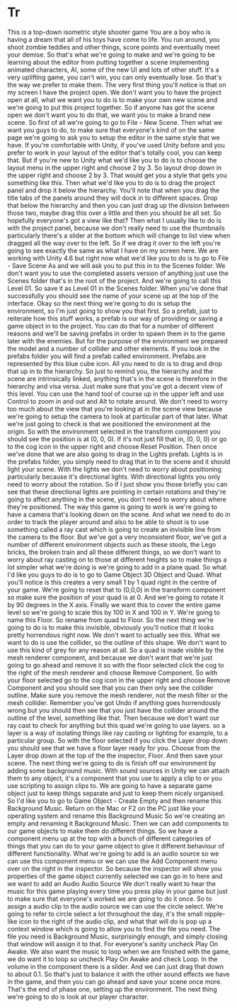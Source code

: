 # Tr
This is a top-down isometric style shooter game
You are a boy who is
having a dream that all of his toys have come to life.
You run around, you shoot zombie teddies and other things,
score points and eventually meet your demise.
So that's what we're going to make
and we're going to be learning about the editor
from putting together a scene
implementing animated characters, AI,
some of the new UI and lots of other stuff.
It's a very uplifting game,
you can't win, you can only eventually lose.
So that's the way we prefer to make them.
The very first thing you'll notice is that on my screen
I have the project open.
We don't want you to have the project open
at all, what we want you to do is to
make your own new scene and we're going to
put this project together.
So if anyone has got the scene open
we don't want you to do that, we want you to make
a brand new scene.
So first of all we're going to go to File - New Scene.
Then what we want you guys to do, to make sure that
everyone's kind of on the same page we're going to ask
you to setup the editor in the same
style that we have.
If you're comfortable with Unity, if you've used Unity before
and you prefer to work in your layout
of the editor that's totally cool, you can keep that.
But if you're new to Unity what we'd like you to do
is to choose the layout menu in the upper right
and choose 2 by 3.
So layout drop down in the upper right and choose 2 by 3.
That would get you a style that gets you something like this.
Then what we'd like you to do is to drag the project panel
and drop it below the hierarchy.
You'll note that when you drag the title tabs
of the panels around they will dock
in to different spaces.
Drop that below the hierarchy
and then you can just drag up the division between those two,
maybe drag this over a little
and then you should be all set.
So hopefully everyone's got a view like that?
Then what I usually like to do is
with the project panel, because we don't really need
to use the thumbnails particularly
there's a slider at the bottom
which will change to list view when dragged
all the way over to the left.
So if we drag it over to the left you're going to see
exactly the same as what I have
on my screen here.
We are working with Unity 4.6
but right now what we'd like you to do is to go to
File - Save Scene As
and we will ask you to put this in
to the Scenes folder.
We don't want you to use the completed
assets version of anything
just use the
Scenes folder that's in the
root of the project.
And we're going to call this Level 01.
So save it as Level 01 in the Scenes folder.
When you've done that successfully you should see the name of
your scene up at the top of the interface.
Okay so the next thing we're going to do is
setup the environment, so I'm just going to show you that first.
So a prefab, just to reiterate
how this stuff works, a prefab is our way of
providing or saving a game object
in to the project.
You can do that for a number of different reasons
and we'll be saving prefabs in order to
spawn them in to the game later with the enemies.
But for the purpose of the environment
we prepared the model
and a number of collider and other elements.
If you look in the prefabs folder you will
find a prefab called environment.
Prefabs are represented by this blue cube icon.
All you need to do is to drag and drop that up
in to the hierarchy.
So just to remind you, the hierarchy and the scene
are intrinsically linked, anything that's in the scene
is therefore in the hierarchy and visa versa.
Just make sure that you've got a decent view of this level.
You can use the hand tool of course
up in the upper left
and use Control to zoom in and out
and Alt to rotate around.
We don't need to worry too much about the view
that you're looking at in the scene view
because we're going to setup the camera to look at
particular part of that later.
What we're just going to check is that we
positioned the environment at the origin.
So with the environment selected in the transform
component you should see the position is at
(0, 0, 0).
If it's not just fill that in, (0, 0, 0)
or go to the cog icon in the
upper right and choose Reset Position.
Then once we've done that we are also going to drag
in the Lights prefab.
Lights is in the prefabs folder,
you simply need to drag that in to
the scene and it should light your scene.
With the lights we don't need to worry about
positioning particularly because it's directional lights.
With directional lights you only need to worry about the rotation.
So if I just show you those briefly you can see that these
directional lights are pointing in
certain rotations and they're going to affect
anything in the scene, you don't need to worry about
where they're positioned.
The way this game is going to work is
we're going to have a camera that's
looking down on the scene.
And what we need to do in order to track
the player around and also to be able to
shoot is to use something called
a ray cast which is going to create an
invisible line from the camera to the floor.
But we've got a very inconsistent floor,
we've got a number of different environment objects
such as these stools, the Lego bricks,
the broken train
and all these different things, so we don't want to worry about
ray casting on to those at different heights
so to make things a lot simpler
what we're doing is we're going to add
in a plane quad.
So what I'd like you guys to do is to go to Game Object
3D Object and Quad.
What you'll notice is this creates a very small
1 by 1 quad right in the centre
of your game.
We're going to reset that to (0,0,0)
in the transform component
so make sure the position of your quad is at 0.
And we're going to rotate it by
90 degrees in the X axis.
Finally we want this to cover the entire
game level so we're going to
scale this by 100 in X
and 100 in Y.
We're going to name this Floor.
So rename from quad
to Floor.
So the next thing we're going to do is
to make this invisible, obviously you'll notice that it looks
pretty horrendous right now.
We don't want to actually see this.
What we want to do is use the collider,
so the outline of this shape.
We don't want to use this kind of grey for any reason at all.
So a quad is made visible by the
mesh renderer component,
and because we don't want that we're just going to
go ahead and remove it so with the floor selected
click the cog to the right of the mesh renderer
and choose Remove Component.
So with your floor selected go to
the cog icon in the upper right and choose
Remove Component and you should see
that you can then only see the collider outline.
Make sure you remove the mesh renderer,
not the mesh filter or the mesh collider.
Remember you've got Undo if anything goes horrendously wrong
but you should then see that you just have the collider around
the outline of the level, something like that.
Then because we don't want
our ray cast to check for anything
but this quad we're going to use layers.
so a layer is a way of isolating
things like ray casting or lighting for example,
to a particular group.
So with the floor selected
if you click the Layer drop down you should see
that we have a floor layer ready for you.
Choose from the Layer drop down at the top of the
the inspector, Floor.
And then save your scene.
The next thing we're going to do is finish off
our environment by adding some background music.
With sound sources in Unity we can attach
them to any object, it's a component that you
use to apply a clip to or you
use scripting to assign clips to.
We are going to have a separate game
object just to keep things separate and just to
keep them nicely organised.
So I'd like you to go to Game Object - Create Empty
and then rename this Background Music.
Return on the Mac or F2 on the PC
just like your operating system
and rename this Background Music
So we're creating an empty and renaming it Background Music.
Then we can add components to our game objects
to make them do different things.
So we have a component menu up at the top
with a bunch of different categories of things
that you can do to your game object to give it different
behaviour of different functionality.
What we're going to add is an audio source
so we can use this component menu
or we can use the Add Component menu
over on the right in the inspector.
So because the inspector will show you properties of the
game object currently selected we can
go in to here and we want to add an Audio
Audio Source
We don't really want to hear the music
for this game playing
every time you press play in your game
but just to make sure that everyone's worked
we are going to do it once.
So to assign a audio clip
to the audio source we can use the circle select.
We're going to refer to circle select a lot throughout
the day, it's the small nipple-like icon
to the right of the audio clip, and what that will do is pop up
a context window which is going to allow you to
find the file you need.
The file you need is Background Music,
surprisingly enough, and simply closing that window
will assign it to that.
For everyone's sanity uncheck Play On Awake.
We also want the music to loop when we are finished
with the game, we do want it to loop
so uncheck Play On Awake and check Loop.
In the volume in the component there is a slider.
And we can just drag that down to about 0.1.
So that's just to balance it with the other sound effects
we have in the game, and then you can go ahead and
save your scene once more.
That's the end of phase one, setting up the environment.
The next thing we're going to do is look at our player character.
